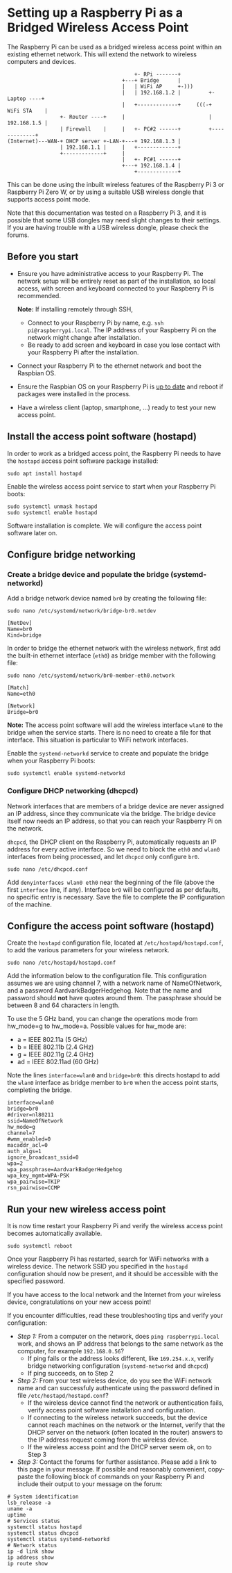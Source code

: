 
# Setting up a Raspberry Pi as a Bridged Wireless Access Point

The Raspberry Pi can be used as a bridged wireless access point within an existing ethernet network. This will extend the network to wireless computers and devices.

```
                                         +- RPi -------+
                                     +---+ Bridge      |
                                     |   | WiFi AP     +-)))
                                     |   | 192.168.1.2 |         +- Laptop ----+
                                     |   +-------------+     (((-+ WiFi STA    |
                 +- Router ----+     |                           | 192.168.1.5 |
                 | Firewall    |     |   +- PC#2 ------+         +-------------+
(Internet)---WAN-+ DHCP server +-LAN-+---+ 192.168.1.3 |
                 | 192.168.1.1 |     |   +-------------+
                 +-------------+     |
                                     |   +- PC#1 ------+
                                     +---+ 192.168.1.4 |
                                         +-------------+

```

This can be done using the inbuilt wireless features of the Raspberry Pi 3 or Raspberry Pi Zero W, or by using a suitable USB wireless dongle that supports access point mode.

Note that this documentation was tested on a Raspberry Pi 3, and it is possible that some USB dongles may need slight changes to their settings. If you are having trouble with a USB wireless dongle, please check the forums.

## Before you start

* Ensure you have administrative access to your Raspberry Pi. The network setup will be entirely reset as part of the installation, so local access, with screen and keyboard connected to your Raspberry Pi is recommended.

  **Note:** If installing remotely through SSH,
    * Connect to your Raspberry Pi by name, e.g. `ssh pi@raspberrypi.local`. The IP address of your Raspberry Pi on the network might change after installation.
    * Be ready to add screen and keyboard in case you lose contact with your Raspberry Pi after the installation. 
* Connect your Raspberry Pi to the ethernet network and boot the Raspbian OS.
* Ensure the Raspbian OS on your Raspberry Pi is [up to date](../../raspbian/updating.md) and reboot if packages were installed in the process.
* Have a wireless client (laptop, smartphone, ...) ready to test your new access point.

## Install the access point software (hostapd)

In order to work as a bridged access point, the Raspberry Pi needs to have the `hostapd` access point software package installed:

```
sudo apt install hostapd
```
Enable the wireless access point service to start when your Raspberry Pi boots:

```
sudo systemctl unmask hostapd
sudo systemctl enable hostapd
```

Software installation is complete. We will configure the access point software later on.

## Configure bridge networking

### Create a bridge device and populate the bridge (systemd-networkd)

Add a bridge network device named `br0` by creating the following file:

```
sudo nano /etc/systemd/network/bridge-br0.netdev

[NetDev]
Name=br0
Kind=bridge
```

In order to bridge the ethernet network with the wireless network, first add the built-in ethernet interface (`eth0`) as bridge member with the following file:

```
sudo nano /etc/systemd/network/br0-member-eth0.network

[Match]
Name=eth0

[Network]
Bridge=br0
```

**Note:** The access point software will add the wireless interface `wlan0` to the bridge when the service starts. There is no need to create a file for that interface. This situation is particular to WiFi network interfaces.

Enable the `systemd-networkd` service to create and populate the bridge when your Raspberry Pi boots:

```
sudo systemctl enable systemd-networkd
```

### Configure DHCP networking (dhcpcd)

Network interfaces that are members of a bridge device are never assigned an IP address, since they communicate via the bridge. The bridge device itself now needs an IP address, so that you can reach your Raspberry Pi on the network.

`dhcpcd`, the DHCP client on the Raspberry Pi, automatically requests an IP address for every active interface. So we need to block the `eth0` and `wlan0` interfaces from being processed, and let `dhcpcd` only configure `br0`.

```
sudo nano /etc/dhcpcd.conf
```

Add `denyinterfaces wlan0 eth0` near the beginning of the file (above the first `interface` line, if any). Interface `br0` will be configured as per defaults, no specific entry is necessary. Save the file to complete the IP configuration of the machine.

## Configure the access point software (hostapd)

Create the `hostapd` configuration file, located at `/etc/hostapd/hostapd.conf`, to add the various parameters for your wireless network. 

```
sudo nano /etc/hostapd/hostapd.conf
```

Add the information below to the configuration file. This configuration assumes we are using channel 7, with a network name of NameOfNetwork, and a password AardvarkBadgerHedgehog. Note that the name and password should **not** have quotes around them. The passphrase should be between 8 and 64 characters in length.

To use the 5 GHz band, you can change the operations mode from hw_mode=g to hw_mode=a. Possible values for hw_mode are:
 - a = IEEE 802.11a (5 GHz)
 - b = IEEE 802.11b (2.4 GHz)
 - g = IEEE 802.11g (2.4 GHz)
 - ad = IEEE 802.11ad (60 GHz)

Note the lines `interface=wlan0` and `bridge=br0`: this directs hostapd to add the `wlan0` interface as bridge member to `br0` when the access point starts, completing the bridge.

```
interface=wlan0
bridge=br0
#driver=nl80211
ssid=NameOfNetwork
hw_mode=g
channel=7
#wmm_enabled=0
macaddr_acl=0
auth_algs=1
ignore_broadcast_ssid=0
wpa=2
wpa_passphrase=AardvarkBadgerHedgehog
wpa_key_mgmt=WPA-PSK
wpa_pairwise=TKIP
rsn_pairwise=CCMP
```

## Run your new wireless access point

It is now time restart your Raspberry Pi and verify the wireless access point becomes automatically available.

```
sudo systemctl reboot
```
Once your Raspberry Pi has restarted, search for WiFi networks with a wireless device. The network SSID you specified in the `hostapd` configuration should now be present, and it should be accessible with the specified password.

If you have access to the local network and the Internet from your wireless device, congratulations on your new access point!

If you encounter difficulties, read these troubleshooting tips and verify your configuration:
* *Step 1:* From a computer on the network, does `ping raspberrypi.local` work, and shows an IP address that belongs to the same network as the computer, for example `192.168.0.56`?
    * If ping fails or the address looks different, like `169.254.x.x`, verify bridge networking configuration (`systemd-networkd` and `dhcpcd`)
    * If ping succeeds, on to Step 2
* *Step 2:* From your test wireless device, do you see the WiFi network name and can successfuly authenticate using the password defined in file `/etc/hostapd/hostapd.conf`?
    * If the wireless device cannot find the network or authentication fails, verify access point software installation and configuration.
    * If connecting to the wireless network succeeds, but the device cannot reach machines on the network or the Internet, verify that the DHCP server on the network (often located in the router) answers to the IP address request coming from the wireless device.
    * If the wireless access point and the DHCP server seem ok, on to Step 3
* *Step 3:* Contact the forums for further assistance. Please add a link to this page in your message. 
If possible and reasonably convenient, copy-paste the following block of commands on your Raspberry Pi and include their output to your message on the forum:
```
# System identification
lsb_release -a
uname -a
uptime
# Services status
systemctl status hostapd
systemctl status dhcpcd
systemctl status systemd-networkd
# Network status
ip -d link show
ip address show
ip route show
```
